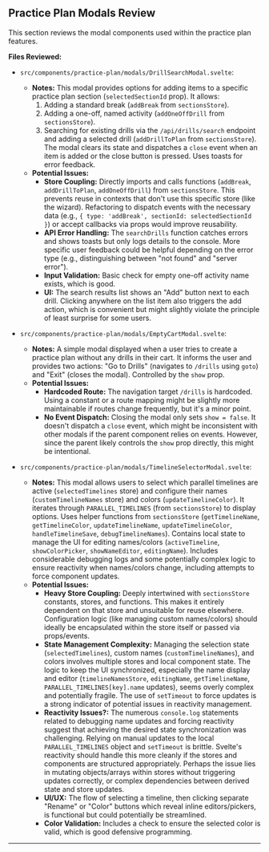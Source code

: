 ## Practice Plan Modals Review

This section reviews the modal components used within the practice plan features.

**Files Reviewed:**

- `src/components/practice-plan/modals/DrillSearchModal.svelte`:

  - **Notes:** This modal provides options for adding items to a specific practice plan section (`selectedSectionId` prop). It allows:
    1.  Adding a standard break (`addBreak` from `sectionsStore`).
    2.  Adding a one-off, named activity (`addOneOffDrill` from `sectionsStore`).
    3.  Searching for existing drills via the `/api/drills/search` endpoint and adding a selected drill (`addDrillToPlan` from `sectionsStore`).
        The modal clears its state and dispatches a `close` event when an item is added or the close button is pressed. Uses toasts for error feedback.
  - **Potential Issues:**
    - **Store Coupling:** Directly imports and calls functions (`addBreak`, `addDrillToPlan`, `addOneOffDrill`) from `sectionsStore`. This prevents reuse in contexts that don't use this specific store (like the wizard). Refactoring to dispatch events with the necessary data (e.g., `{ type: 'addBreak', sectionId: selectedSectionId }`) or accept callbacks via props would improve reusability.
    - **API Error Handling:** The `searchDrills` function catches errors and shows toasts but only logs details to the console. More specific user feedback could be helpful depending on the error type (e.g., distinguishing between "not found" and "server error").
    - **Input Validation:** Basic check for empty one-off activity name exists, which is good.
    - **UI:** The search results list shows an "Add" button next to each drill. Clicking anywhere on the list item also triggers the add action, which is convenient but might slightly violate the principle of least surprise for some users.

- `src/components/practice-plan/modals/EmptyCartModal.svelte`:

  - **Notes:** A simple modal displayed when a user tries to create a practice plan without any drills in their cart. It informs the user and provides two actions: "Go to Drills" (navigates to `/drills` using `goto`) and "Exit" (closes the modal). Controlled by the `show` prop.
  - **Potential Issues:**
    - **Hardcoded Route:** The navigation target `/drills` is hardcoded. Using a constant or a route mapping might be slightly more maintainable if routes change frequently, but it's a minor point.
    - **No Event Dispatch:** Closing the modal only sets `show = false`. It doesn't dispatch a `close` event, which might be inconsistent with other modals if the parent component relies on events. However, since the parent likely controls the `show` prop directly, this might be intentional.

- `src/components/practice-plan/modals/TimelineSelectorModal.svelte`:
  - **Notes:** This modal allows users to select which parallel timelines are active (`selectedTimelines` store) and configure their names (`customTimelineNames` store) and colors (`updateTimelineColor`). It iterates through `PARALLEL_TIMELINES` (from `sectionsStore`) to display options. Uses helper functions from `sectionsStore` (`getTimelineName`, `getTimelineColor`, `updateTimelineName`, `updateTimelineColor`, `handleTimelineSave`, `debugTimelineNames`). Contains local state to manage the UI for editing names/colors (`activeTimeline`, `showColorPicker`, `showNameEditor`, `editingName`). Includes considerable debugging logs and some potentially complex logic to ensure reactivity when names/colors change, including attempts to force component updates.
  - **Potential Issues:**
    - **Heavy Store Coupling:** Deeply intertwined with `sectionsStore` constants, stores, and functions. This makes it entirely dependent on that store and unsuitable for reuse elsewhere. Configuration logic (like managing custom names/colors) should ideally be encapsulated within the store itself or passed via props/events.
    - **State Management Complexity:** Managing the selection state (`selectedTimelines`), custom names (`customTimelineNames`), and colors involves multiple stores and local component state. The logic to keep the UI synchronized, especially the name display and editor (`timelineNamesStore`, `editingName`, `getTimelineName`, `PARALLEL_TIMELINES[key].name` updates), seems overly complex and potentially fragile. The use of `setTimeout` to force updates is a strong indicator of potential issues in reactivity management.
    - **Reactivity Issues?:** The numerous `console.log` statements related to debugging name updates and forcing reactivity suggest that achieving the desired state synchronization was challenging. Relying on manual updates to the local `PARALLEL_TIMELINES` object and `setTimeout` is brittle. Svelte's reactivity should handle this more cleanly if the stores and components are structured appropriately. Perhaps the issue lies in mutating objects/arrays within stores without triggering updates correctly, or complex dependencies between derived state and store updates.
    - **UI/UX:** The flow of selecting a timeline, then clicking separate "Rename" or "Color" buttons which reveal inline editors/pickers, is functional but could potentially be streamlined.
    - **Color Validation:** Includes a check to ensure the selected color is valid, which is good defensive programming.

---

<!-- Add next component notes above this line -->

